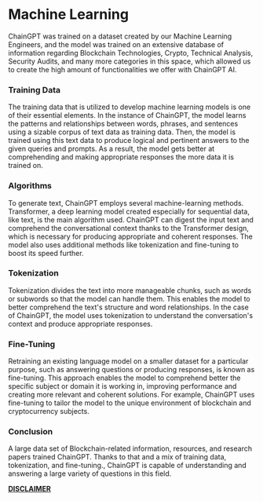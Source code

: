 # Machine Learning

ChainGPT was trained on a dataset created by our Machine Learning Engineers, and the model was trained on an extensive database of information regarding Blockchain Technologies, Crypto, Technical Analysis, Security Audits, and many more categories in this space, which allowed us to create the high amount of functionalities we offer with ChainGPT AI. &#x20;

### Training Data

The training data that is utilized to develop machine learning models is one of their essential elements. In the instance of ChainGPT, the model learns the patterns and relationships between words, phrases, and sentences using a sizable corpus of text data as training data. Then, the model is trained using this text data to produce logical and pertinent answers to the given queries and prompts. As a result, the model gets better at comprehending and making appropriate responses the more data it is trained on.



### Algorithms

To generate text, ChainGPT employs several machine-learning methods. Transformer, a deep learning model created especially for sequential data, like text, is the main algorithm used. ChainGPT can digest the input text and comprehend the conversational context thanks to the Transformer design, which is necessary for producing appropriate and coherent responses. The model also uses additional methods like tokenization and fine-tuning to boost its speed further.



### Tokenization

Tokenization divides the text into more manageable chunks, such as words or subwords so that the model can handle them. This enables the model to better comprehend the text's structure and word relationships. In the case of ChainGPT, the model uses tokenization to understand the conversation's context and produce appropriate responses.



### Fine-Tuning

Retraining an existing language model on a smaller dataset for a particular purpose, such as answering questions or producing responses, is known as fine-tuning. This approach enables the model to comprehend better the specific subject or domain it is working in, improving performance and creating more relevant and coherent solutions. For example, ChainGPT uses fine-tuning to tailor the model to the unique environment of blockchain and cryptocurrency subjects.



### Conclusion

A large data set of Blockchain-related information, resources, and research papers trained ChainGPT. Thanks to that and a mix of training data, tokenization, and fine-tuning., ChainGPT is capable of understanding and answering a large variety of questions in this field.&#x20;



[**DISCLAIMER**](../../../legal/disclaimer.md)
